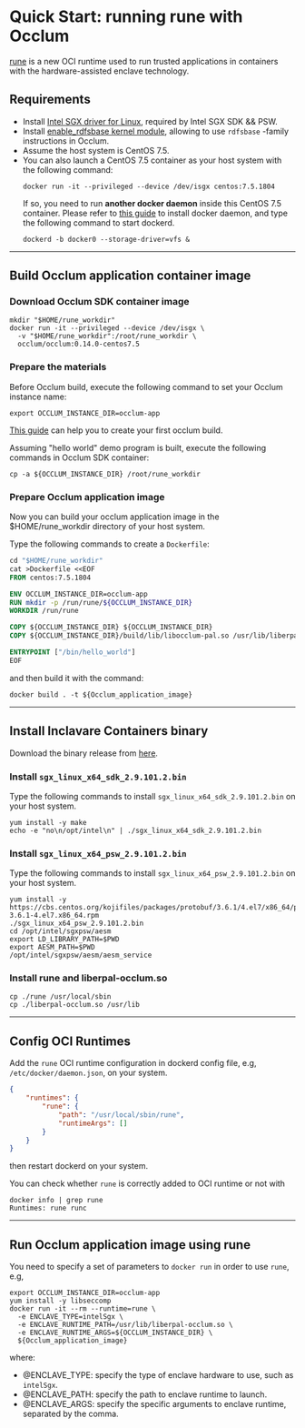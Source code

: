 # Quick Start: running rune with Occlum
[rune](https://github.com/alibaba/inclavare-containers) is a new OCI runtime used to run trusted applications in containers with the hardware-assisted enclave technology.

## Requirements
- Install [Intel SGX driver for Linux](https://github.com/intel/linux-sgx-driver#build-and-install-the-intelr-sgx-driver), required by Intel SGX SDK && PSW.
- Install [enable_rdfsbase kernel module](https://github.com/occlum/enable_rdfsbase#how-to-build), allowing to use `rdfsbase` -family instructions in Occlum.
- Assume the host system is CentOS 7.5.
- You can also launch a CentOS 7.5 container as your host system with the following command:
  ```shell
  docker run -it --privileged --device /dev/isgx centos:7.5.1804
  ```
  If so, you need to run **another docker daemon** inside this CentOS 7.5 container. Please refer to [this guide](https://docs.docker.com/engine/install/centos) to install docker daemon, and type the following command to start dockerd.
  ```shell
  dockerd -b docker0 --storage-driver=vfs &
  ```

---

## Build Occlum application container image
### Download Occlum SDK container image
```shell
mkdir "$HOME/rune_workdir"
docker run -it --privileged --device /dev/isgx \
  -v "$HOME/rune_workdir":/root/rune_workdir \
  occlum/occlum:0.14.0-centos7.5
```

### Prepare the materials
Before Occlum build, execute the following command to set your Occlum instance name:

```shell
export OCCLUM_INSTANCE_DIR=occlum-app
```

[This guide](https://github.com/occlum/occlum#hello-occlum) can help you to create your first occlum build.

Assuming "hello world" demo program is built, execute the following commands in Occlum SDK container:

```shell
cp -a ${OCCLUM_INSTANCE_DIR} /root/rune_workdir
```

### Prepare Occlum application image
Now you can build your occlum application image in the $HOME/rune_workdir directory of your host system.

Type the following commands to create a `Dockerfile`:
``` Dockerfile
cd "$HOME/rune_workdir"
cat >Dockerfile <<EOF
FROM centos:7.5.1804

ENV OCCLUM_INSTANCE_DIR=occlum-app
RUN mkdir -p /run/rune/${OCCLUM_INSTANCE_DIR}
WORKDIR /run/rune

COPY ${OCCLUM_INSTANCE_DIR} ${OCCLUM_INSTANCE_DIR}
COPY ${OCCLUM_INSTANCE_DIR}/build/lib/libocclum-pal.so /usr/lib/liberpal-occlum.so

ENTRYPOINT ["/bin/hello_world"]
EOF
```

and then build it with the command:
```shell
docker build . -t ${Occlum_application_image}
```

---

## Install Inclavare Containers binary
Download the binary release from [here](https://github.com/alibaba/inclavare-containers/releases/).

### Install `sgx_linux_x64_sdk_2.9.101.2.bin`
Type the following commands to install `sgx_linux_x64_sdk_2.9.101.2.bin` on your host system.
```shell
yum install -y make
echo -e "no\n/opt/intel\n" | ./sgx_linux_x64_sdk_2.9.101.2.bin
```

### Install `sgx_linux_x64_psw_2.9.101.2.bin` 
Type the following commands to install `sgx_linux_x64_psw_2.9.101.2.bin` on your host system.
```shell
yum install -y https://cbs.centos.org/kojifiles/packages/protobuf/3.6.1/4.el7/x86_64/protobuf-3.6.1-4.el7.x86_64.rpm
./sgx_linux_x64_psw_2.9.101.2.bin
cd /opt/intel/sgxpsw/aesm
export LD_LIBRARY_PATH=$PWD
export AESM_PATH=$PWD
/opt/intel/sgxpsw/aesm/aesm_service
```

### Install rune and liberpal-occlum.so
```shell
cp ./rune /usr/local/sbin
cp ./liberpal-occlum.so /usr/lib
```

---

## Config OCI Runtimes
Add the `rune` OCI runtime configuration in dockerd config file, e.g, `/etc/docker/daemon.json`, on your system.

```JSON
{
	"runtimes": {
		"rune": {
			"path": "/usr/local/sbin/rune",
			"runtimeArgs": []
		}
	}
}
```

then restart dockerd on your system.

You can check whether `rune` is correctly added to OCI runtime or not with
```shell
docker info | grep rune
Runtimes: rune runc
```

---

## Run Occlum application image using rune
You need to specify a set of parameters to `docker run` in order to use `rune`, e.g,

```shell
export OCCLUM_INSTANCE_DIR=occlum-app
yum install -y libseccomp
docker run -it --rm --runtime=rune \
  -e ENCLAVE_TYPE=intelSgx \
  -e ENCLAVE_RUNTIME_PATH=/usr/lib/liberpal-occlum.so \
  -e ENCLAVE_RUNTIME_ARGS=${OCCLUM_INSTANCE_DIR} \
  ${Occlum_application_image}
```

where:
- @ENCLAVE_TYPE: specify the type of enclave hardware to use, such as `intelSgx`.
- @ENCLAVE_PATH: specify the path to enclave runtime to launch.
- @ENCLAVE_ARGS: specify the specific arguments to enclave runtime, separated by the comma.
